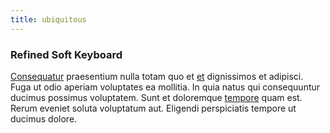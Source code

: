 ```yaml
---
title: ubiquitous
---
```


### Refined Soft Keyboard

[Consequatur](/facere/odit/place_calculate.md) praesentium nulla totam quo et [et](/dolore/odio/neque/repellat/toolset.md) dignissimos et adipisci. Fuga ut odio aperiam voluptates ea mollitia. In quia natus qui consequuntur ducimus possimus voluptatem. Sunt et doloremque [tempore](/eos/est/ut/netherlands_antilles.md) quam est. Rerum eveniet soluta voluptatum aut. Eligendi perspiciatis tempore ut ducimus dolore.
